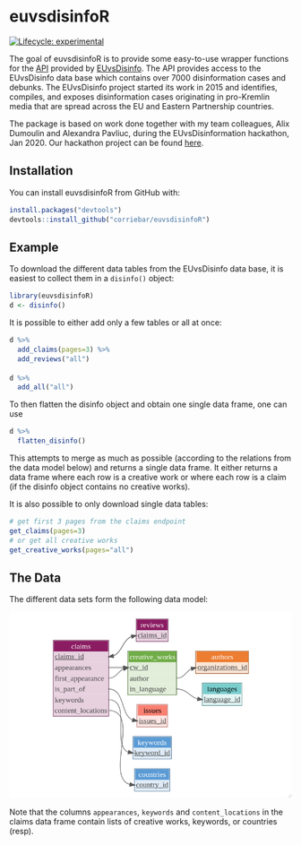 
# euvsdisinfoR

<!-- badges: start -->
[![Lifecycle: experimental](https://img.shields.io/badge/lifecycle-experimental-orange.svg)](https://www.tidyverse.org/lifecycle/#experimental)
<!-- badges: end -->

The goal of euvsdisinfoR is to provide some easy-to-use wrapper functions for the [API](api.veedoo.io/) provided by [EUvsDisinfo](https://euvsdisinfo.eu/).  The API provides access to the EUvsDisinfo data base which contains over 7000 disinformation cases and debunks. The EUvsDisinfo project started its work in 2015 and identifies, compiles, and exposes disinformation cases originating in pro-Kremlin media that are spread across the EU and Eastern Partnership countries.

The package is based on work done together with my team colleagues, Alix Dumoulin and Alexandra Pavliuc, during the EUvsDisinformation hackathon, Jan 2020. Our hackathon project can be found [here](https://github.com/alix-dumoulin/eu_disinformation).

## Installation

You can install euvsdisinfoR from GitHub with:

``` r
install.packages("devtools")
devtools::install_github("corriebar/euvsdisinfoR")
```

## Example

To download the different data tables from the EUvsDisinfo data base, it is easiest to collect them in a `disinfo()` object:
``` r
library(euvsdisinfoR)
d <- disinfo()
```

It is possible to either add only a few tables or all at once:
``` r
d %>%
  add_claims(pages=3) %>%
  add_reviews("all")

d %>% 
  add_all("all")
```
To then flatten the disinfo object and obtain one single data frame, one can use
``` r
d %>%
  flatten_disinfo()
```
This attempts to merge as much as possible (according to the relations from the data model below) and returns a single data frame. It either returns a data frame where each row is a creative work or where each row is a claim (if the disinfo object contains no creative works).

It is also possible to only download single data tables:
``` r
# get first 3 pages from the claims endpoint
get_claims(pages=3)
# or get all creative works
get_creative_works(pages="all")
```


## The Data
The different data sets form the following data model:

![png](man/data_diagram.png?raw=true "Data Model")

Note that the columns `appearances`, `keywords` and `content_locations` in the claims data frame contain lists  of creative works, keywords, or countries (resp).
